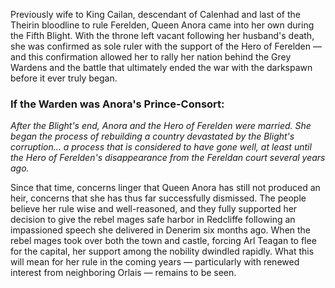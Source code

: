 Previously wife to King Cailan, descendant of Calenhad and last of the Theirin bloodline to rule Ferelden, Queen Anora came into her own during the Fifth Blight. With the throne left vacant following her husband's death, she was confirmed as sole ruler with the support of the Hero of Ferelden — and this confirmation allowed her to rally her nation behind the Grey Wardens and the battle that ultimately ended the war with the darkspawn before it ever truly began.
<division>

<h3> If the Warden was Anora's Prince-Consort: </h3>

<i> After the Blight's end, Anora and the Hero of Ferelden were married. She began the process of rebuilding a country devastated by the Blight's corruption... a process that is considered to have gone well, at least until the Hero of Ferelden's disappearance from the Fereldan court several years ago. </i>

Since that time, concerns linger that Queen Anora has still not produced an heir, concerns that she has thus far successfully dismissed. The people believe her rule wise and well-reasoned, and they fully supported her decision to give the rebel mages safe harbor in Redcliffe following an impassioned speech she delivered in Denerim six months ago. When the rebel mages took over both the town and castle, forcing Arl Teagan to flee for the capital, her support among the nobility dwindled rapidly. What this will mean for her rule in the coming years — particularly with renewed interest from neighboring Orlais — remains to be seen.

